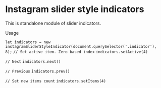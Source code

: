 # Instagram slider style indicators

This is standalone module of slider indicators.

Usage

`let indicators = new instagramSliderStyleIndicator(document.querySelector('.indicator'), 8);`
`// Set active item. Zero based index`
`indicators.setActive(4)`

`// Next`
`indicators.next()`

`// Previous`
`indicators.prev()`

`// Set new items count`
`indicators.setItems(4)`